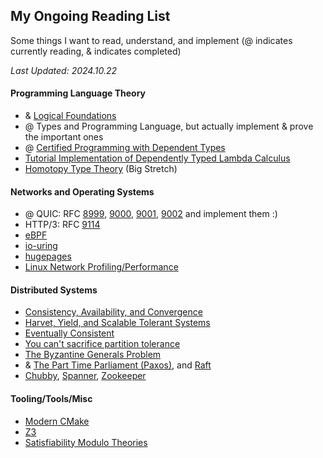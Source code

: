 ## My Ongoing Reading List

Some things I want to read, understand, and implement (@ indicates currently reading, & indicates completed)

*Last Updated: 2024.10.22*

#### Programming Language Theory
- & [Logical Foundations](https://softwarefoundations.cis.upenn.edu/lf-current/index.html)
- @ Types and Programming Language, but actually implement & prove the important ones
- @ [Certified Programming with Dependent Types](http://adam.chlipala.net/cpdt/)
- [Tutorial Implementation of Dependently Typed Lambda Calculus](https://www.andres-loeh.de/LambdaPi/)
- [Homotopy Type Theory](https://homotopytypetheory.org/book/) (Big Stretch)


#### Networks and Operating Systems
- @ QUIC: RFC [8999](https://www.rfc-editor.org/rfc/rfc8999.html), [9000](https://www.rfc-editor.org/rfc/rfc9000.html), [9001](https://www.rfc-editor.org/rfc/rfc9001.html), [9002](https://www.rfc-editor.org/rfc/rfc9002.html) and implement them :)
- HTTP/3: RFC [9114](https://www.rfc-editor.org/rfc/rfc9114.html)
- [eBPF](https://eunomia.dev/tutorials/)
- [io-uring](https://unixism.net/loti/index.html)
- [hugepages](https://lwn.net/Articles/374424/)
- [Linux Network Profiling/Performance](https://ntk148v.github.io/posts/linux-network-performance-ultimate-guide/)


#### Distributed Systems
- [Consistency, Availability, and Convergence](https://www.cs.utexas.edu/~dahlin/papers/cac-tr.pdf)
- [Harvet, Yield, and Scalable Tolerant Systems](https://s3.amazonaws.com/systemsandpapers/papers/FOX_Brewer_99-Harvest_Yield_and_Scalable_Tolerant_Systems.pdf)
- [Eventually Consistent](https://www.allthingsdistributed.com/2008/12/eventually_consistent.html)
- [You can't sacrifice partition tolerance](https://codahale.com/you-cant-sacrifice-partition-tolerance/)
- [The Byzantine Generals Problem](https://lamport.azurewebsites.net/pubs/byz.pdf)
- & [The Part Time Parliament (Paxos)](https://lamport.azurewebsites.net/pubs/lamport-paxos.pdf), and [Raft](https://raft.github.io/raft.pdf)
- [Chubby](https://static.googleusercontent.com/media/research.google.com/en//archive/chubby-osdi06.pdf), [Spanner](https://static.googleusercontent.com/media/research.google.com/en//archive/spanner-osdi2012.pdf), [Zookeeper](https://www.usenix.org/legacy/event/atc10/tech/full_papers/Hunt.pdf)


#### Tooling/Tools/Misc
- [Modern CMake](https://cliutils.gitlab.io/modern-cmake/README.html)
- [Z3](https://theory.stanford.edu/~nikolaj/programmingz3.html)
- [Satisfiability Modulo Theories](https://people.eecs.berkeley.edu/~sseshia/pubdir/SMT-BookChapter.pdf) 
